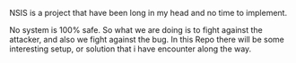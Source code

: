 NSIS is a project that have been long in my head and no time to implement. 


No system is 100% safe. So what we are doing is to fight against the attacker, and also we fight against the bug. In this Repo there will be some interesting setup, or solution that i have encounter along the way. 

